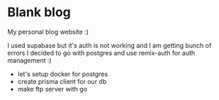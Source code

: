 # Blank blog

My personal blog website :)

I used supabase but it's auth is not working and I am getting bunch of errors
I decided to go with postgres and use remix-auth for auth management :)

- let's setup docker for postgres
- create prisma client for our db
- make ftp server with go
